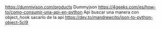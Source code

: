 https://dummyjson.com/products Dummyjson 
https://4geeks.com/es/how-to/como-consumir-una-api-en-python Api
buscar una manera con object_hook sacarlo de la api
https://dev.to/mandrewcito/json-to-python-object-5cl9 